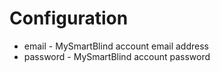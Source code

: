 
# Configuration

 * email - MySmartBlind account email address
 * password - MySmartBlind account password

